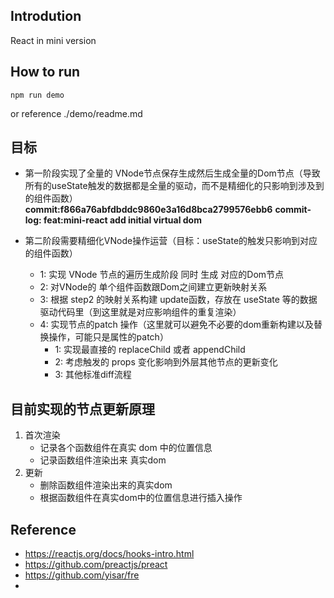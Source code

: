 ## Introdution
React in mini version

## How to run

```
npm run demo
```
or reference ./demo/readme.md


## 目标

* 第一阶段实现了全量的 VNode节点保存生成然后生成全量的Dom节点（导致所有的useState触发的数据都是全量的驱动，而不是精细化的只影响到涉及到的组件函数）
**commit:f866a76abfdbddc9860e3a16d8bca2799576ebb6**
**commit-log: feat:mini-react add initial virtual dom**

* 第二阶段需要精细化VNode操作运营（目标：useState的触发只影响到对应的组件函数）
    - 1: 实现 VNode 节点的遍历生成阶段 同时 生成 对应的Dom节点
    - 2: 对VNode的 单个组件函数跟Dom之间建立更新映射关系
    - 3: 根据 step2 的映射关系构建 update函数，存放在 useState 等的数据驱动代码里（到这里就是对应影响组件的重复渲染）
    - 4: 实现节点的patch 操作（这里就可以避免不必要的dom重新构建以及替换操作，可能只是属性的patch）
        - 1: 实现最直接的 replaceChild 或者 appendChild
        - 2: 考虑触发的 props 变化影响到外层其他节点的更新变化
        - 3: 其他标准diff流程

## 目前实现的节点更新原理

1. 首次渲染
    * 记录各个函数组件在真实 dom 中的位置信息
    * 记录函数组件渲染出来 真实dom
2. 更新
    * 删除函数组件渲染出来的真实dom
    * 根据函数组件在真实dom中的位置信息进行插入操作

## Reference

* https://reactjs.org/docs/hooks-intro.html
* https://github.com/preactjs/preact
* https://github.com/yisar/fre
* 